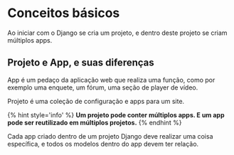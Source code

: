 # Conceitos básicos 

Ao iniciar com o Django se cria um projeto, e dentro deste projeto se criam múltiplos apps.

## Projeto e App, e suas diferenças

App é um pedaço da aplicação web que realiza uma função, como por exemplo uma enquete, um fórum, uma seção de player de vídeo.
  
Projeto é uma coleção de configuração e apps para um site. 

{% hint style='info' %}
**Um projeto pode conter múltiplos apps. E um app pode ser reutilizado em múltiplos projetos.**
{% endhint %}

Cada app criado dentro de um projeto Django deve realizar uma coisa específica, e todos os modelos dentro do app devem ter relação.
